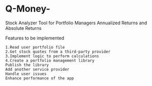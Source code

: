 # Q-Money-



Stock Analyzer Tool for Portfolio Managers
Annualized Returns and Absolute Returns



Features to be implemented 

    1.Read user portfolio file
    2.Get stock quotes from a third-party provider
    3.Implement logic to perform calculations
    4.Create a portfolio management library
    Publish the library
    Add another service provider
    Handle user issues
    Enhance performance of the app
